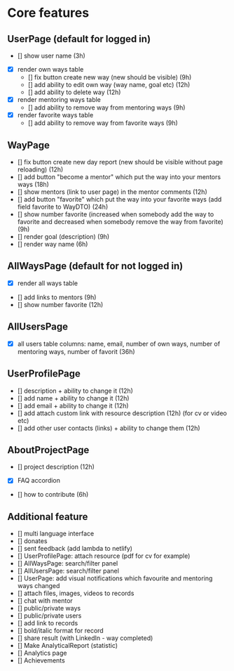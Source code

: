 # Core features

## UserPage (default for logged in)

- [] show user name (3h)
- [x] render own ways table
    - [] fix button create new way (new should be visible) (9h)
    - [] add ability to edit own way (way name, goal etc) (12h)
    - [] add ability to delete way (12h)
- [x] render mentoring ways table
    - [] add ability to remove way from mentoring ways (9h)
- [x] render favorite ways table
    - [] add ability to remove way from favorite ways (9h)

## WayPage

- [] fix button create new day report (new should be visible without page reloading) (12h)
- [] add button "become a mentor" which put the way into your mentors ways (18h)
- [] show mentors (link to user page) in the mentor comments (12h)
- [] add button "favorite" which put the way into your favorite ways (add field favorite to WayDTO) (24h)
- [] show number favorite (increased when somebody add the way to favorite and decreased when somebody remove the way from favorite) (9h)
- [] render goal (description) (9h)
- [] render way name (6h)

## AllWaysPage (default for not logged in)

- [x] render all ways table
- [] add links to mentors (9h)
- [] show number favorite (12h)

## AllUsersPage

- [x] all users table columns: name, email, number of own ways, number of mentoring ways, number of favorit (36h) 

## UserProfilePage

- [] description + ability to change it (12h)
- [] add name + ability to change it (12h)
- [] add email + ability to change it (12h)
- [] add attach custom link with resource description (12h) (for cv or video etc)
- [] add other user contacts (links) + ability to change them (12h)

## AboutProjectPage

- [] project description (12h)
- [x] FAQ accordion
- [] how to contribute (6h)

## Additional feature

- [] multi language interface 
- [] donates
- [] sent feedback (add lambda to netlify)
- [] UserProfilePage: attach resource (pdf for cv for example)
- [] AllWaysPage: search/filter panel
- [] AllUsersPage: search/filter panel
- [] UserPage: add visual notifications which favourite and mentoring ways changed
- [] attach files, images, videos to records
- [] chat with mentor
- [] public/private ways
- [] public/private users
- [] add link to records
- [] bold/italic format for record
- [] share result (with LinkedIn - way completed)
- [] Make AnalyticalReport (statistic)
- [] Analytics page
- [] Achievements
